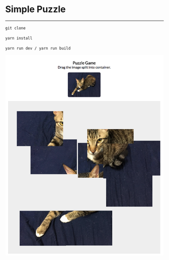 # Simple Puzzle
----
```
git clone 

yarn install 

yarn run dev / yarn run build
```
![Preview](/src/asset/preview.png)